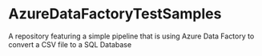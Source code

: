 # AzureDataFactoryTestSamples
A repository featuring a simple pipeline that is using Azure Data Factory to convert a CSV file to a SQL Database
